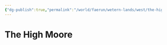 ```yaml
---
{"dg-publish":true,"permalink":"/world/faerun/wetern-lands/west/the-high-moore/"}
---
```



# The High Moore